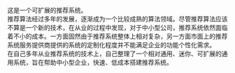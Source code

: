 这是一个可扩展的推荐系统。  
推荐算法经过多年的发展，逐渐成为一个比较成熟的算法领域。尽管推荐算法应该不算是一个新的技术，在从业的过程中发现，对于中小型公司，推荐系统依然面临着不小的成本。一方面固然由于推荐系统整体上相对复杂，另一方面市面上的推荐系统服务提供商提供的系统的定制化程度并不能满足企业的功能个性化需求。   
在自己多年从业推荐系统的技术上，自己整理了一个相对通用、迷你、可扩展的通用系统，旨在帮助中小型企业，快速、低成本搭建推荐系统。
